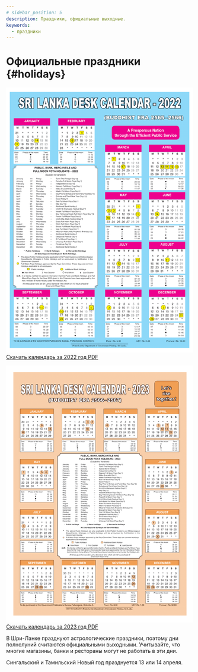 ```yaml
---
# sidebar_position: 5
description: Праздники, официальные выходные.
keywords:
  - праздники
---
```


# Официальные праздники {#holidays}

![2022 year](/img/2022_year.png)
[Скачать календарь за 2022 год PDF](pathname:///doc/2022_year.pdf)

![2023 year](/img/2023_year.png)
[Скачать календарь за 2023 год PDF](pathname:///doc/2023_year.pdf)


В Шри-Ланке празднуют астрологические праздники, поэтому дни полнолуний считаются официальными выходными. Учитывайте, что многие магазины, банки и рестораны могут не работать в эти дни.

Сингальский и Тамильский Новый год празднуется 13 или 14 апреля.

